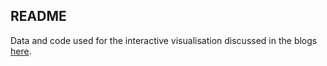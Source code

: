 ## README

Data and code used for the interactive visualisation discussed in the blogs <a href="https://billoxbury.github.io/data_science/wikiwords/">here</a>.
